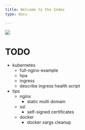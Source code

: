 ```yaml
---
title: Welcome to the Index
type: docs

---
```

![](/uploads/2.png)

# TODO

* kubernetes
    * full-nginx-example
    * hpa
    * ingress
    * describe ingress health script
* tips
    * nginx
        * static multi domain
    * ssl
        * self-signed certificates
    * docker
        * docker xargs cleanup